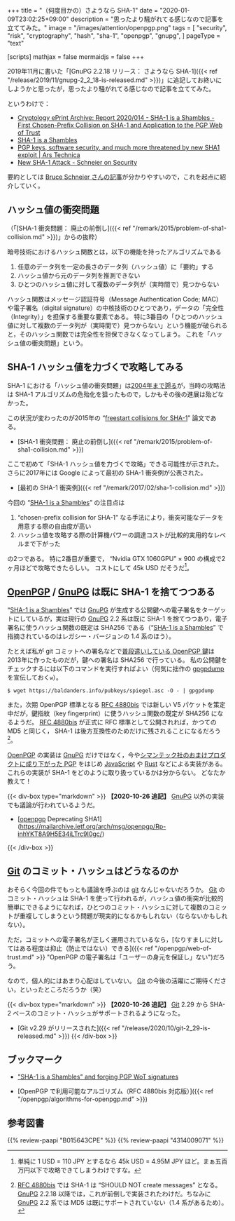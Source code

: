 +++
title = "（何度目かの）さようなら SHA-1"
date =  "2020-01-09T23:02:25+09:00"
description = "思ったより騒がれてる感じなので記事を立ててみた。"
image = "/images/attention/openpgp.png"
tags = [
  "security",
  "risk",
  "cryptography",
  "hash",
  "sha-1",
  "openpgp",
  "gnupg",
]
pageType = "text"

[scripts]
  mathjax = false
  mermaidjs = false
+++

2019年11月に書いた「[GnuPG 2.2.18 リリース： さようなら SHA-1]({{< ref "/release/2019/11/gnupg-2_2_18-is-released.md" >}})」に追記してお終いにしようかと思ったが，思ったより騒がれてる感じなので記事を立ててみた。

というわけで：

- [Cryptology ePrint Archive: Report 2020/014 - SHA-1 is a Shambles - First Chosen-Prefix Collision on SHA-1 and Application to the PGP Web of Trust](https://eprint.iacr.org/2020/014)
- [SHA-1 is a Shambles](https://sha-mbles.github.io/)
- [PGP keys, software security, and much more threatened by new SHA1 exploit | Ars Technica](https://arstechnica.com/information-technology/2020/01/pgp-keys-software-security-and-much-more-threatened-by-new-sha1-exploit/)
- [New SHA-1 Attack - Schneier on Security](https://www.schneier.com/blog/archives/2020/01/new_sha-1_attac.html)

要約としては [Bruce Schneier さんの記事](https://www.schneier.com/blog/archives/2020/01/new_sha-1_attac.html "New SHA-1 Attack - Schneier on Security")が分かりやすいので，これを起点に紹介していく。

## ハッシュ値の衝突問題

（「[SHA-1 衝突問題： 廃止の前倒し]({{< ref "/remark/2015/problem-of-sha1-collision.md" >}})」からの抜粋）

暗号技術におけるハッシュ関数とは，以下の機能を持ったアルゴリズムである

1. 任意のデータ列を一定の長さのデータ列（ハッシュ値）に「要約」する
1. ハッシュ値から元のデータ列を推測できない
1. ひとつのハッシュ値に対して複数のデータ列が（実時間で）見つからない

ハッシュ関数はメッセージ認証符号（Message Authentication Code; MAC）や電子署名（digital signature）の中核技術のひとつであり，データの「完全性（Integrity）」を担保する重要な要素である。
特に3番目の「ひとつのハッシュ値に対して複数のデータ列が（実時間で）見つからない」という機能が破られると，そのハッシュ関数では完全性を担保できなくなってしまう。
これを「ハッシュ値の衝突問題」という。

## SHA-1 ハッシュ値を力づくで攻略してみる

SHA-1 における「ハッシュ値の衝突問題」は[2004年まで遡る](https://baldanders.info/blog/000048/)が，当時の攻略法は SHA-1 アルゴリズムの危殆化を狙ったもので，しかもその後の進展は殆どなかった。

この状況が変わったのが2015年の “[freestart collisions for SHA-1](https://sites.google.com/site/itstheshappening/)” 論文である。

- [SHA-1 衝突問題： 廃止の前倒し]({{< ref "/remark/2015/problem-of-sha1-collision.md" >}})

ここで初めて「SHA-1 ハッシュ値を力づくで攻略」できる可能性が示された。
さらに2017年には Google によって最初の SHA-1 衝突例が公表された。

- [最初の SHA-1 衝突例]({{< ref "/remark/2017/02/sha-1-collision.md" >}})

今回の “[SHA-1 is a Shambles](https://sha-mbles.github.io/)” の注目点は

1. “chosen-prefix collision for SHA-1” なる手法により，衝突可能なデータを用意する際の自由度が高い
2. ハッシュ値を攻略する際の計算機パワーの調達コストが比較的実用的なレベルまで下がった

の2つである。
特に2番目が重要で， “Nvidia GTX 1060GPU” × 900 の構成で2ヶ月ほどで攻略できたらしい。
コストにして 45k USD だそうだ[^cost1]。

[^cost1]: 単純に 1 USD = 110 JPY とするなら 45k USD = 4.95M JPY ほど。まぁ五百万円以下で攻略できてしまうわけですな。

## [OpenPGP] / [GnuPG] は既に SHA-1 を捨てつつある

“[SHA-1 is a Shambles](https://sha-mbles.github.io/)” では [GnuPG] が生成する公開鍵への電子署名をターゲットにしているが，実は現行の [GnuPG] 2.2 系は既に SHA-1 を捨てつつあり，電子署名に使うハッシュ関数の既定は SHA256 である（“[SHA-1 is a Shambles](https://sha-mbles.github.io/)” で指摘されているのはレガシー・バージョンの 1.4 系のほう）。

たとえば私が git コミットへの署名などで[普段遣いしている OpenPGP 鍵](https://baldanders.info/pubkeys/)は2013年に作ったものだが，鍵への署名は SHA256 で行っている。
私の公開鍵をチェックするには以下のコマンドを実行すればよい（何気に拙作の [gpgpdump] を宣伝しておく`w`）。

```text
$ wget https://baldanders.info/pubkeys/spiegel.asc -O - | gpgpdump
```

また，次期 OpenPGP 標準となる [RFC 4880bis] では新しい V5 パケットを策定中だが，鍵指紋（key fingerprint）に使うハッシュ関数の既定が SHA256 になるようだ。
[RFC 4880bis] が正式に RFC 標準として公開されれば，かつての MD5 と同じく， SHA-1 は後方互換性のためだけに残されることになるだろう[^md5a]。

[^md5a]: [RFC 4880bis] では SHA-1 は “SHOULD NOT create messages” となる。[GnuPG] 2.2.18 以降では，これが前倒しで実装されたわけだ。ちなみに [GnuPG] 2.2 系では MD5 は既にサポートされていない（1.4 系があるため）。

[OpenPGP] の実装は [GnuPG] だけではなく，今や[シマンテック社のおまけプロダクトに成り下がった PGP](https://www.symantec.com/products/encryption) をはじめ [JsvaScript](http://openpgpjs.org/ "OpenPGP.js | OpenPGP JavaScript Implementation") や [Rust](https://sequoia-pgp.org/ "Sequoia-PGP") などによる実装がある。
これらの実装が SHA-1 をどのように取り扱っているかは分からない。
どなたか教えて！

{{< div-box type="markdown" >}}
**【2020-10-26 追記】** 
[GnuPG] 以外の実装でも議論が行われているようだ。

- [[openpgp] Deprecating SHA1](https://mailarchive.ietf.org/arch/msg/openpgp/Rp-inhYKT8A9H5E34iLTrc9I0gc/)

[GnuPG]: https://gnupg.org/ "The GNU Privacy Guard"
{{< /div-box >}}

## [Git] のコミット・ハッシュはどうなるのか

おそらく今回の件でもっとも議論を呼ぶのは [git] なんじゃないだろうか。
[Git] のコミット・ハッシュは SHA-1 を使って行われるが，ハッシュ値の衝突が比較的簡単にできるようになれば，ひとつのコミット・ハッシュに対して複数のコミットが重複してしまうという問題が現実的になるかもしれない（ならないかもしれない）。

ただ，コミットへの電子署名が正しく運用されているなら，[なりすましに対してはある程度は抑止（防止ではない）できる]({{< ref "/openpgp/web-of-trust.md" >}} "OpenPGP の電子署名は「ユーザーの身元を保証し」ない")だろう。

なので，個人的にはあまり心配はしていない。
[Git] の今後の活躍にご期待ください，といったところだろうか（笑）

{{< div-box type="markdown" >}}
**【2020-10-26 追記】** 
[Git] 2.29 から SHA-2 ベースのコミット・ハッシュがサポートされるようになった。

- [Git v2.29 がリリースされた]({{< ref "/release/2020/10/git-2_29-is-released.md" >}})
{{< /div-box >}}

## ブックマーク

- ["SHA-1 is a Shambles" and forging PGP WoT signatures](https://mailarchive.ietf.org/arch/msg/openpgp/h-6vCMDFFKhVXpXLC6gAt9tK7r8)

- [OpenPGP で利用可能なアルゴリズム（RFC 4880bis 対応版）]({{< ref "/openpgp/algorithms-for-openpgp.md" >}})

[OpenPGP]: https://www.openpgp.org/
[GnuPG]: https://gnupg.org/ "The GNU Privacy Guard"
[gpgpdump]: https://github.com/spiegel-im-spiegel/gpgpdump "spiegel-im-spiegel/gpgpdump: OpenPGP packet visualizer"
[RFC 4880bis]: https://datatracker.ietf.org/doc/draft-ietf-openpgp-rfc4880bis/ "draft-ietf-openpgp-rfc4880bis - OpenPGP Message Format"
[git]: https://git-scm.com/
[Git]: https://git-scm.com/

## 参考図書

{{% review-paapi "B015643CPE" %}} <!-- 暗号技術入門 第3版 -->
{{% review-paapi "4314009071" %}} <!-- 暗号化 プライバシーを救った反乱者たち -->
